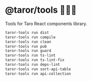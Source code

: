 # @taror/tools 🔧🔧🔧

Tools for Taro React components library.

```bash
taror-tools run dist
taror-tools run compile
taror-tools run clean
taror-tools run pub
taror-tools run guard
taror-tools run ts-lint
taror-tools run ts-lint-fix
taror-tools run deps-lint
taror-tools run sort-api-table
taror-tools run api-collection
```
